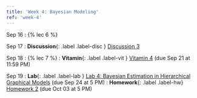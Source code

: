 ```yaml
---
title: 'Week 4: Bayesian Modeling'
ref: 'week-4'
---
```


Sep 16
: {% lec 6 %}

Sep 17
: **Discussion**{: .label .label-disc } [Discussion 3](https://drive.google.com/file/d/1TVTA-9sJOuKWSitbC58Vw0NmIKRl8TJ5/view?usp=sharing)

Sep 18
: {% lec 7 %}
: **Vitamin**{: .label .label-vit } [Vitamin 4](https://www.gradescope.com/courses/1104495) (due Sep 21 at 11:59 PM) 

Sep 19
: **Lab**{: .label .label-lab } [Lab 4: Bayesian Estimation in Hierarchical Graphical Models](https://data102.datahub.berkeley.edu/) (due Sep 24 at 5 PM)
: **Homework**{: .label .label-hw} [Homework 2](https://data102.datahub.berkeley.edu/) (due Oct 03 at 5 PM)
